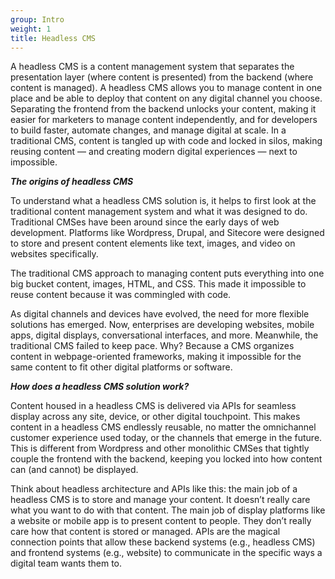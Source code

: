 ```yaml
---
group: Intro
weight: 1
title: Headless CMS
---
```

A headless CMS is a content management system that separates the presentation layer (where content is presented) from the backend (where content is managed). A headless CMS allows you to manage content in one place and be able to deploy that content on any digital channel you choose. Separating the frontend from the backend unlocks your content, making it easier for marketers to manage content independently, and for developers to build faster, automate changes, and manage digital at scale. In a traditional CMS, content is tangled up with code and locked in silos, making reusing content — and creating modern digital experiences — next to impossible.

***The origins of headless CMS***

To understand what a headless CMS solution is, it helps to first look at the traditional content management system and what it was designed to do. Traditional CMSes have been around since the early days of web development. Platforms like Wordpress, Drupal, and Sitecore were designed to store and present content elements like text, images, and video on websites specifically.

The traditional CMS approach to managing content puts everything into one big bucket content, images, HTML, and CSS. This made it impossible to reuse content because it was commingled with code.

As digital channels and devices have evolved, the need for more flexible solutions has emerged. Now, enterprises are developing websites, mobile apps, digital displays, conversational interfaces, and more. Meanwhile, the traditional CMS failed to keep pace. Why? Because a CMS organizes content in webpage-oriented frameworks, making it impossible for the same content to fit other digital platforms or software.

***How does a headless CMS solution work?***

Content housed in a headless CMS is delivered via APIs for seamless display across any site, device, or other digital touchpoint. This makes content in a headless CMS endlessly reusable, no matter the omnichannel customer experience used today, or the channels that emerge in the future. This is different from Wordpress and other monolithic CMSes that tightly couple the frontend with the backend, keeping you locked into how content can (and cannot) be displayed.

Think about headless architecture and APIs like this: the main job of a headless CMS is to store and manage your content. It doesn’t really care what you want to do with that content. The main job of display platforms like a website or mobile app is to present content to people. They don’t really care how that content is stored or managed. APIs are the magical connection points that allow these backend systems (e.g., headless CMS) and frontend systems (e.g., website) to communicate in the specific ways a digital team wants them to.
